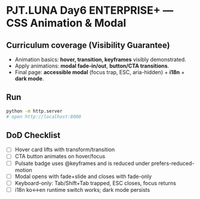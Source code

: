 # PJT.LUNA Day6 ENTERPRISE+ — CSS Animation & Modal

## Curriculum coverage (Visibility Guarantee)
- Animation basics: **hover, transition, keyframes** visibly demonstrated.
- Apply animations: **modal fade-in/out**, **button/CTA transitions**.
- Final page: **accessible modal** (focus trap, ESC, aria-hidden) + **i18n** + **dark mode**.

## Run
```bash
python -m http.server
# open http://localhost:8000
```

## DoD Checklist
- [ ] Hover card lifts with transform/transition
- [ ] CTA button animates on hover/focus
- [ ] Pulsate badge uses @keyframes and is reduced under prefers-reduced-motion
- [ ] Modal opens with fade+slide and closes with fade-only
- [ ] Keyboard-only: Tab/Shift+Tab trapped, ESC closes, focus returns
- [ ] i18n ko↔en runtime switch works; dark mode persists
